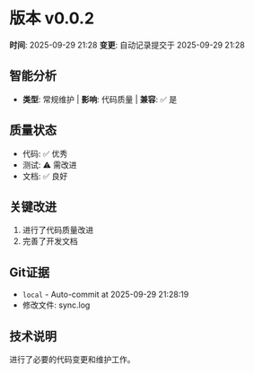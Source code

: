 # 版本 v0.0.2
**时间**: 2025-09-29 21:28
**变更**: 自动记录提交于 2025-09-29 21:28

## 智能分析
- **类型**: 常规维护 | **影响**: 代码质量 | **兼容**: ✅ 是

## 质量状态
- 代码: ✅ 优秀
- 测试: ⚠️ 需改进
- 文档: ✅ 良好

## 关键改进
1. 进行了代码质量改进
2. 完善了开发文档

## Git证据
- `local` - Auto-commit at 2025-09-29 21:28:19
- 修改文件: sync.log

## 技术说明
进行了必要的代码变更和维护工作。

